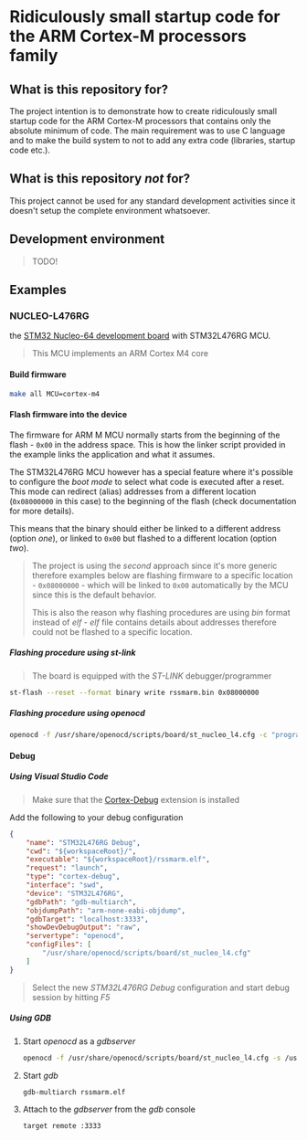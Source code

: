 # Ridiculously small startup code for the ARM Cortex-M processors family

## What is this repository for?

The project intention is to demonstrate how to create ridiculously small
startup code for the ARM Cortex-M processors that contains only the absolute
minimum of code. The main requirement was to use C language and to make the
build system to not to add any extra code (libraries, startup code etc.).

## What is this repository _not_ for?

This project cannot be used for any standard development activities since it
doesn't setup the complete environment whatsoever.

## Development environment

> TODO!

## Examples

### NUCLEO-L476RG

the [STM32 Nucleo-64 development board](https://www.st.com/en/evaluation-tools/nucleo-l476rg.html) with STM32L476RG MCU.

> This MCU implements an ARM Cortex M4 core

#### Build firmware

```sh
make all MCU=cortex-m4
```

#### Flash firmware into the device

The firmware for ARM M MCU normally starts from the beginning of the flash - `0x00` in the address space. This is how the linker script provided in the example links the application and what it assumes.

The STM32L476RG MCU however has a special feature where it's possible to configure the _boot mode_ to select what code is executed after a reset. This mode can redirect (alias) addresses from a different location (`0x08000000` in this case) to the beginning of the flash (check documentation for more details).

This means that the binary should either be linked to a different address (option _one_), or linked to `0x00` but flashed to a different location (option _two_).

> The project is using the _second_ approach since it's more generic therefore examples below are flashing firmware to a specific location - `0x08000000` - which will be linked to `0x00` automatically by the MCU since this is the default behavior.
>
> This is also the reason why flashing procedures are using _bin_ format instead of _elf_ - _elf_ file contains details about addresses therefore could not be flashed to a specific location.

##### Flashing procedure using _st-link_

> The board is equipped with the _ST-LINK_ debugger/programmer

```sh
st-flash --reset --format binary write rssmarm.bin 0x08000000
```

##### Flashing procedure using _openocd_

```sh
openocd -f /usr/share/openocd/scripts/board/st_nucleo_l4.cfg -c "program rssmarm.bin verify reset exit 0x08000000"
```

#### Debug

##### Using Visual Studio Code

> Make sure that the [Cortex-Debug](https://marketplace.visualstudio.com/items?itemName=marus25.cortex-debug) extension is installed

Add the following to your debug configuration

```json
{
    "name": "STM32L476RG Debug",
    "cwd": "${workspaceRoot}/",
    "executable": "${workspaceRoot}/rssmarm.elf",
    "request": "launch",
    "type": "cortex-debug",
    "interface": "swd",
    "device": "STM32L476RG",
    "gdbPath": "gdb-multiarch",
    "objdumpPath": "arm-none-eabi-objdump",
    "gdbTarget": "localhost:3333",
    "showDevDebugOutput": "raw",
    "servertype": "openocd",
    "configFiles": [
        "/usr/share/openocd/scripts/board/st_nucleo_l4.cfg"
    ]
}
```

> Select the new _STM32L476RG Debug_ configuration and start debug session by hitting _F5_

##### Using GDB

1. Start _openocd_ as a _gdbserver_

    ```sh
   openocd -f /usr/share/openocd/scripts/board/st_nucleo_l4.cfg -s /usr/share/openocd/scripts  
    ```

2. Start _gdb_

    ```sh
    gdb-multiarch rssmarm.elf
    ```

3. Attach to the _gdbserver_ from the _gdb_ console

    ```gdb
    target remote :3333 
    ```

